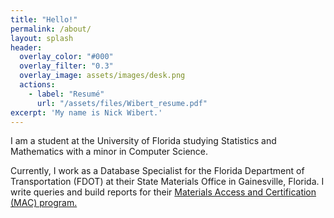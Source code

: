 ```yaml
---
title: "Hello!"
permalink: /about/
layout: splash
header:
  overlay_color: "#000"
  overlay_filter: "0.3"
  overlay_image: assets/images/desk.png
  actions:
    - label: "Resumé"
      url: "/assets/files/Wibert_resume.pdf"
excerpt: 'My name is Nick Wibert.'
---
```


I am a student at the University of Florida studying Statistics and Mathematics with a minor in Computer Science.

Currently, I work as a Database Specialist for the Florida Department of Transportation (FDOT) at their State Materials Office in Gainesville, Florida. I write queries and build reports for their [Materials Access and Certification (MAC) program.](https://mac.fdot.gov/)